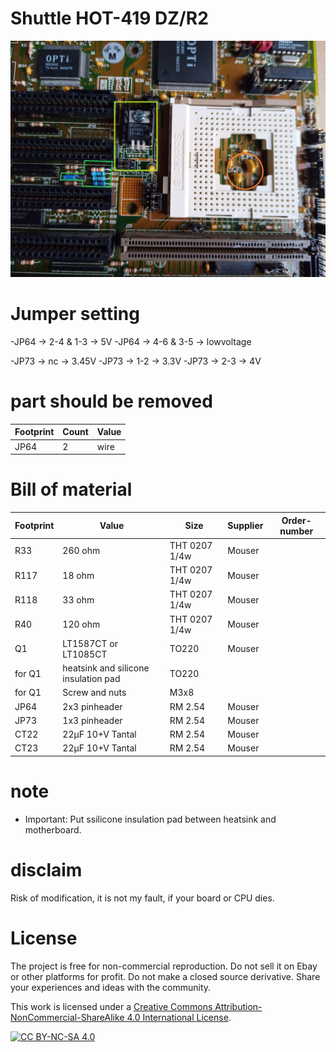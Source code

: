 # Shuttle HOT-419 DZ/R2

![pictures](https://github.com/matt1187/3.3V-adventure/blob/main/HOT419/HOT419.jpg)

# Jumper setting
-JP64 ->  2-4 & 1-3 -> 5V
-JP64 ->  4-6 & 3-5 ->  lowvoltage

-JP73 -> nc -> 3.45V
-JP73 -> 1-2 -> 3.3V
-JP73 -> 2-3 -> 4V

# part should be removed
|Footprint|Count|Value|
|------|----|-----|
|JP64|2|wire|


# Bill of material


|Footprint|Value|Size|Supplier|Order-number|
|--------------|-----|-----|-------|-----------------|
|R33| 260 ohm|THT 0207 1/4w|Mouser||
|R117| 18 ohm|THT 0207 1/4w|Mouser||
|R118| 33 ohm|THT 0207 1/4w|Mouser||
|R40| 120 ohm|THT 0207 1/4w|Mouser||
|Q1|LT1587CT or LT1085CT|TO220|Mouser||
|for Q1|heatsink and silicone insulation pad|TO220|||
|for Q1|Screw and nuts|M3x8|||
|JP64|2x3 pinheader|RM 2.54|Mouser||
|JP73|1x3 pinheader|RM 2.54|Mouser||
|CT22|22µF 10+V Tantal|RM 2.54|Mouser||
|CT23|22µF 10+V Tantal|RM 2.54|Mouser||

# note
- Important: Put ssilicone insulation pad between heatsink and motherboard.



# disclaim
Risk of modification, it is not my fault, if your board or CPU dies.


# License
The project is free for non-commercial reproduction. Do not sell it on Ebay or other platforms for profit. Do not make a closed source derivative. Share your experiences and ideas with the community.

This work is licensed under a [Creative Commons Attribution-NonCommercial-ShareAlike 4.0 International License][cc-by-nc-sa].

[![CC BY-NC-SA 4.0][cc-by-nc-sa-image]][cc-by-nc-sa]

[cc-by-nc-sa]: http://creativecommons.org/licenses/by-nc-sa/4.0/
[cc-by-nc-sa-image]: https://licensebuttons.net/l/by-nc-sa/4.0/88x31.png
